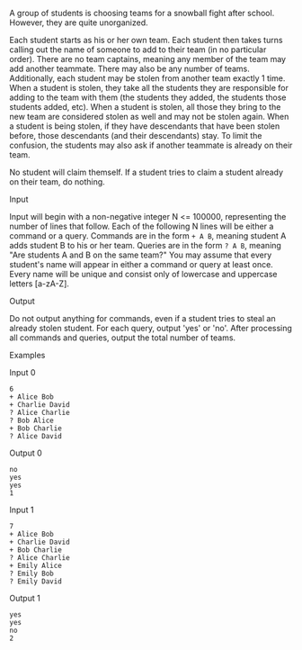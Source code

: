 A group of students is choosing teams for a snowball fight after school. However, they are quite unorganized.

Each student starts as his or her own team. Each student then takes turns calling out the name of someone to add to their team (in no particular order). There are no team captains, meaning any member of the team may add another teammate. There may also be any number of teams. Additionally, each student may be stolen from another team exactly 1 time. When a student is stolen, they take all the students they are responsible for adding to the team with them (the students they added, the students those students added, etc). When a student is stolen, all those they bring to the new team are considered stolen as well and may not be stolen again. When a student is being stolen, if they have descendants that have been stolen before, those descendants (and their descendants) stay. To limit the confusion, the students may also ask if another teammate is already on their team.

No student will claim themself. If a student tries to claim a student already on their team, do nothing.

Input

Input will begin with a non-negative integer N <= 100000, representing the number of lines that follow. Each of the following N lines will be either a command or a query. Commands are in the form `+ A B`, meaning student A adds student B to his or her team. Queries are in the form `? A B`, meaning "Are students A and B on the same team?" You may assume that every student's name will appear in either a command or query at least once. Every name will be unique and consist only of lowercase and uppercase letters [a-zA-Z].

Output

Do not output anything for commands, even if a student tries to steal an already stolen student. For each query, output 'yes' or 'no'. After processing all commands and queries, output the total number of teams.

Examples

Input 0
```
6
+ Alice Bob
+ Charlie David
? Alice Charlie
? Bob Alice
+ Bob Charlie
? Alice David
```

Output 0
```
no
yes
yes
1
```

Input 1
```
7
+ Alice Bob
+ Charlie David
+ Bob Charlie
? Alice Charlie
+ Emily Alice
? Emily Bob
? Emily David
```

Output 1
```
yes
yes
no
2
```

